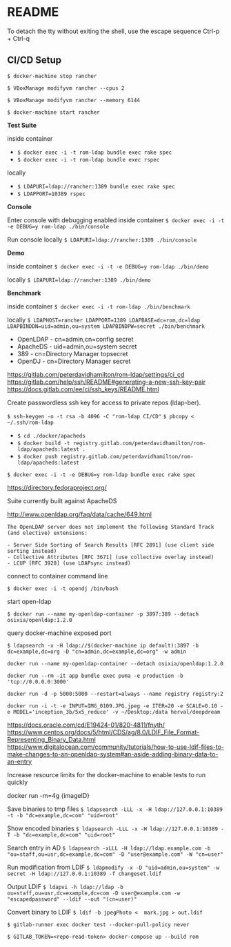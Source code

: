 # README

To detach the tty without exiting the shell, use the escape sequence Ctrl-p + Ctrl-q

## CI/CD Setup

`$ docker-machine stop rancher`

`$ VBoxManage modifyvm rancher --cpus 2`

`$ VBoxManage modifyvm rancher --memory 6144`

`$ docker-machine start rancher`

**Test Suite**

inside container
- `$ docker exec -i -t rom-ldap bundle exec rake spec`
- `$ docker exec -i -t rom-ldap bundle exec rspec`

locally
- `$ LDAPURI=ldap://rancher:1389 bundle exec rake spec`
- `$ LDAPPORT=10389 rspec`


**Console**

Enter console with debugging enabled inside container
`$ docker exec -i -t -e DEBUG=y rom-ldap ./bin/console`

Run console locally
`$ LDAPURI=ldap://rancher:1389 ./bin/console`



**Demo**

inside container
`$ docker exec -i -t -e DEBUG=y rom-ldap ./bin/demo`

locally
`$ LDAPURI=ldap://rancher:1389 ./bin/demo`



**Benchmark**

inside container
`$ docker exec -i -t rom-ldap ./bin/benchmark`

locally
`$ LDAPHOST=rancher LDAPPORT=1389 LDAPBASE=dc=rom,dc=ldap LDAPBINDDN=uid=admin,ou=system LDAPBINDPW=secret ./bin/benchmark`




* OpenLDAP - cn=admin,cn=config       secret
* ApacheDS - uid=admin,ou=system      secret
* 389      - cn=Directory Manager     topsecret
* OpenDJ   - cn=Directory Manager     secret




https://gitlab.com/peterdavidhamilton/rom-ldap/settings/ci_cd
https://gitlab.com/help/ssh/README#generating-a-new-ssh-key-pair
https://docs.gitlab.com/ee/ci/ssh_keys/README.html

Create passwordless ssh key for access to private repos (ldap-ber).

`$ ssh-keygen -o -t rsa -b 4096 -C "rom-ldap CI/CD"`
`$ pbcopy < ~/.ssh/rom-ldap`


- `$ cd ./docker/apacheds`
- `$ docker build -t registry.gitlab.com/peterdavidhamilton/rom-ldap/apacheds:latest .`
- `$ docker push registry.gitlab.com/peterdavidhamilton/rom-ldap/apacheds:latest`


`$ docker exec -i -t -e DEBUG=y rom-ldap bundle exec rake spec`


<https://directory.fedoraproject.org/>

Suite currently built against ApacheDS

<http://www.openldap.org/faq/data/cache/649.html>

    The OpenLDAP server does not implement the following Standard Track (and elective) extensions:

    - Server Side Sorting of Search Results [RFC 2891] (use client side sorting instead)
    - Collective Attributes [RFC 3671] (use collective overlay instead)
    - LCUP [RFC 3928] (use LDAPsync instead)




connect to container command line

`$ docker exec -i -t opendj /bin/bash`


start open-ldap

`$ docker run --name my-openldap-container -p 3897:389 --detach osixia/openldap:1.2.0`

query docker-machine exposed port

`$ ldapsearch -x -H ldap://$(docker-machine ip default):3897 -b dc=example,dc=org -D "cn=admin,dc=example,dc=org" -w admin`


    docker run --name my-openldap-container --detach osixia/openldap:1.2.0

    docker run --rm -it app bundle exec puma -e production -b 'tcp://0.0.0.0:3000'

    docker run -d -p 5000:5000 --restart=always --name registry registry:2

    docker run -i -t -e INPUT=IMG_0109.JPG.jpeg -e ITER=20 -e SCALE=0.10 -e MODEL='inception_3b/5x5_reduce' -v ~/Desktop:/data herval/deepdream

https://docs.oracle.com/cd/E19424-01/820-4811/fnyth/
https://www.centos.org/docs/5/html/CDS/ag/8.0/LDIF_File_Format-Representing_Binary_Data.html
https://www.digitalocean.com/community/tutorials/how-to-use-ldif-files-to-make-changes-to-an-openldap-system#an-aside-adding-binary-data-to-an-entry


Increase resource limits for the docker-machine to enable tests to run quickly



docker run -m=4g {imageID}



Save binaries to tmp files
`$ ldapsearch -LLL -x -H ldap://127.0.0.1:10389 -t -b "dc=example,dc=com" "uid=root"`

Show encoded binaries
`$ ldapsearch -LLL -x -H ldap://127.0.0.1:10389 -T -b "dc=example,dc=com" "uid=root"`

Search entry in AD
`$ ldapsearch -xLLL -H ldap://ldap.example.com -b "ou=staff,ou=usr,dc=example,dc=com" -D "user@example.com" -W "cn=user"`

Run modification from LDIF
`$ ldapmodify -x -D "uid=admin,ou=system" -w secret -H ldap://127.0.0.1:10389 -f changeset.ldif`

Output LDIF
`$ ldapvi -h ldap://ldap -b ou=staff,ou=usr,dc=example,dc=com -D user@example.com -w "escapedpassword" --ldif --out "(cn=user)"`

Convert binary to LDIF
`$ ldif -b jpegPhoto <  mark.jpg > out.ldif`




`$ gitlab-runner exec docker test --docker-pull-policy never`


`$ GITLAB_TOKEN=<repo-read-token> docker-compose up --build rom`
